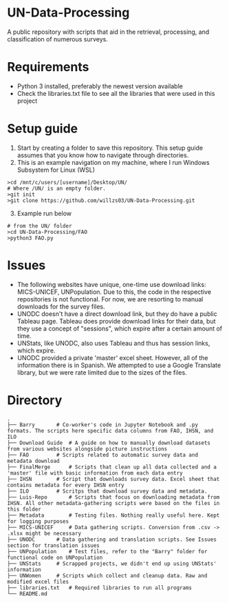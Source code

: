 # UN-Data-Processing
A public repository with scripts that aid in the retrieval, processing, and classification of numerous surveys.

# Requirements
- Python 3 installed, preferably the newest version available
- Check the libraries.txt file to see all the libraries that were used in this project

# Setup guide
1. Start by creating a folder to save this repository. This setup guide assumes that you know how to navigate through directories.
2. This is an example navigation on my machine, where I run Windows Subsystem for Linux (WSL)
```
>cd /mnt/c/users/[username]/Desktop/UN/
# Where /UN/ is an empty folder. 
>git init
>git clone https://github.com/willzs03/UN-Data-Processing.git
```
3. Example run below
```
# from the UN/ folder
>cd UN-Data-Processing/FAO
>python3 FAO.py
```

# Issues
- The following websites have unique, one-time use download links: MICS-UNICEF, UNPopulation. Due to this, the code in the respective repositories is not functional. For now, we are resorting to manual downloads for the survey files.
- UNODC doesn't have a direct download link, but they do have a public Tableau page. Tableau does provide download links for their data, but they use a concept of "sessions", which expire after a certain amount of time. 
- UNStats, like UNODC, also uses Tableau and thus has session links, which expire.
- UNODC provided a private 'master' excel sheet. However, all of the information there is in Spanish. We attempted to use a Google Translate library, but we were rate limited due to the sizes of the files.


# Directory
```
.
├── Barry		# Co-worker's code in Jupyter Notebook and .py formats. The scripts here specific data columns from FAO, IHSN, and ILO
├── Download Guide	# A guide on how to manually download datasets from various websites alongside picture instructions
├── FAO			# Scripts related to automatic survey data and metadata download
├── FinalMerge		# Scripts that clean up all data collected and a 'master' file with basic information from each data entry
├── IHSN		# Script that downloads survey data. Excel sheet that contains metadata for every IHSN entry
├── ILO			# Scritps that download survey data and metadata.
├── Luis-Repo		# Scripts that focus on downloading metadata from IHSN. All other metadata-gathering scripts were based on the files in this folder
├── Metadata		# Testing files. Nothing really useful here. Kept for logging purposes
├── MICS-UNICEF		# Data gathering scripts. Conversion from .csv -> .xlsx might be necessary
├── UNODC		# Data gathering and translation scripts. See Issues section for translation issues
├── UNPopulation	# Test files, refer to the "Barry" folder for functional code on UNPopulation
├── UNStats		# Scrapped projects, we didn't end up using UNStats' information
├── UNWomen		# Scripts which collect and cleanup data. Raw and modified excel files
├── libraries.txt	# Required libraries to run all programs
└── README.md
```
